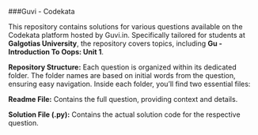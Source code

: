 ###Guvi - Codekata

This repository contains solutions for various questions available on the Codekata platform hosted by Guvi.in. Specifically tailored for students at **Galgotias University**, the repository covers topics, including **Gu - Introduction To Oops: Unit 1**.

**Repository Structure:**
Each question is organized within its dedicated folder. The folder names are based on initial words from the question, ensuring easy navigation. Inside each folder, you’ll find two essential files:

  **Readme File:**
    Contains the full question, providing context and details.

  **Solution File (.py):**
    Contains the actual solution code for the respective question.


